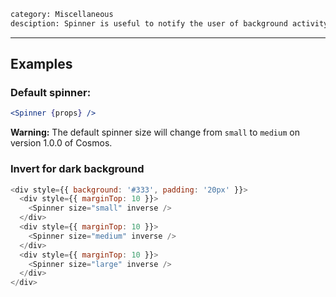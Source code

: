```meta
category: Miscellaneous
desciption: Spinner is useful to notify the user of background activity
```

---

## Examples

### Default spinner:

```jsx
<Spinner {props} />
```

**Warning:** The default spinner size will change from `small` to `medium` on version 1.0.0 of Cosmos.

### Invert for dark background

```js
<div style={{ background: '#333', padding: '20px' }}>
  <div style={{ marginTop: 10 }}>
    <Spinner size="small" inverse />
  </div>
  <div style={{ marginTop: 10 }}>
    <Spinner size="medium" inverse />
  </div>
  <div style={{ marginTop: 10 }}>
    <Spinner size="large" inverse />
  </div>
</div>
```
